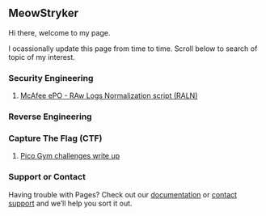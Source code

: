 ## MeowStryker 
Hi there, welcome to my page.

I ocassionally update this page from time to time.
Scroll below to search of topic of my interest.

### Security Engineering
1. [McAfee ePO - RAw Logs Normalization script (RALN)](https://github.com/meowStryker/McAfee-ePO-raw-logs-normalization-scripts-RALN)
### Reverse Engineering
### Capture The Flag (CTF)
1. [Pico Gym challenges write up](https://github.com/meowStryker/meowStryker.github.io/blob/master/picogym_writeup.md)


### Support or Contact

Having trouble with Pages? Check out our [documentation](https://help.github.com/categories/github-pages-basics/) or [contact support](https://github.com/contact) and we’ll help you sort it out.
